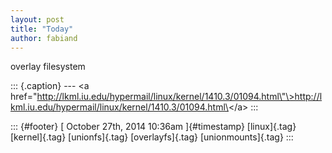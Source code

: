 ```yaml
---
layout: post
title: "Today"
author: fabiand
---
```



overlay filesystem

::: {.caption}
--- \<a
href=\"http://lkml.iu.edu/hypermail/linux/kernel/1410.3/01094.html\"\>http://lkml.iu.edu/hypermail/linux/kernel/1410.3/01094.html\</a\>
:::

::: {#footer}
[ October 27th, 2014 10:36am ]{#timestamp} [linux]{.tag} [kernel]{.tag}
[unionfs]{.tag} [overlayfs]{.tag} [unionmounts]{.tag}
:::
